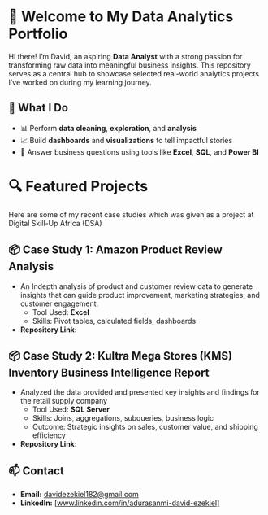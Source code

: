 # 👋 Welcome to My Data Analytics Portfolio
Hi there! I’m David, an aspiring **Data Analyst** with a strong passion for transforming raw data into meaningful business insights. This repository serves as a central hub to showcase selected real-world analytics projects I’ve worked on during my learning journey.

## 🚀 What I Do
- 📊 Perform **data cleaning**, **exploration**, and **analysis**
- 📈 Build **dashboards** and **visualizations** to tell impactful stories
- 🧠 Answer business questions using tools like **Excel**, **SQL**, and **Power BI**

# 🔍 Featured Projects
Here are some of my recent case studies which was given as a project at Digital Skill-Up Africa (DSA)

## 📦 Case Study 1: Amazon Product Review Analysis
  - An Indepth analysis of product and customer review data to generate insights that can guide product improvement, marketing strategies, and customer engagement.
    - Tool Used: **Excel**
    - Skills: Pivot tables, calculated fields, dashboards
  - **Repository Link**:

## 📦 Case Study 2: Kultra Mega Stores (KMS) Inventory Business Intelligence Report
- Analyzed the data provided and presented key insights and findings for the retail supply company
    - Tool Used: **SQL Server**
    - Skills: Joins, aggregations, subqueries, business logic
    - Outcome: Strategic insights on sales, customer value, and shipping efficiency
- **Repository Link**:


## 📫 Contact

- **Email:** davidezekiel182@gmail.com  
- **LinkedIn:** [www.linkedin.com/in/adurasanmi-david-ezekiel]

